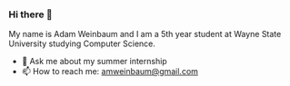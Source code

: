 ### Hi there 👋
My name is Adam Weinbaum and I am a 5th year student at Wayne State University studying Computer Science.
- 💬 Ask me about my summer internship
- 📫 How to reach me: amweinbaum@gmail.com


<!--
**Adam746/Adam746** is a ✨ _special_ ✨ repository because its `README.md` (this file) appears on your GitHub profile.

Here are some ideas to get you started:

- 🔭 I’m currently working on ...
- 🌱 I’m currently learning ...
- 👯 I’m looking to collaborate on ...
- 🤔 I’m looking for help with ...
- 💬 Ask me about ...
- 📫 How to reach me: ...
- 😄 Pronouns: ...
- ⚡ Fun fact: ...
-->
